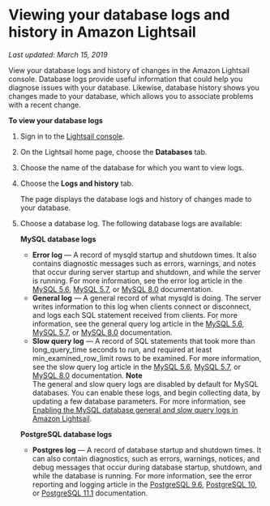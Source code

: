 # Viewing your database logs and history in Amazon Lightsail<a name="amazon-lightsail-viewing-database-logs-and-history"></a>

 *Last updated: March 15, 2019* 

View your database logs and history of changes in the Amazon Lightsail console\. Database logs provide useful information that could help you diagnose issues with your database\. Likewise, database history shows you changes made to your database, which allows you to associate problems with a recent change\.

**To view your database logs**

1. Sign in to the [Lightsail console](https://lightsail.aws.amazon.com/)\.

1. On the Lightsail home page, choose the **Databases** tab\.

1. Choose the name of the database for which you want to view logs\.

1. Choose the **Logs and history** tab\.

   The page displays the database logs and history of changes made to your database\.

1. Choose a database log\. The following database logs are available:

   **MySQL database logs**
   + **Error log** — A record of mysqld startup and shutdown times\. It also contains diagnostic messages such as errors, warnings, and notes that occur during server startup and shutdown, and while the server is running\. For more information, see the error log article in the [MySQL 5\.6](https://dev.mysql.com/doc/refman/5.6/en/keywords.html), [MySQL 5\.7](https://dev.mysql.com/doc/refman/5.7/en/keywords.html), or [MySQL 8\.0](https://dev.mysql.com/doc/refman/8.0/en/keywords.html) documentation\.
   + **General log** — A general record of what mysqld is doing\. The server writes information to this log when clients connect or disconnect, and logs each SQL statement received from clients\. For more information, see the general query log article in the [MySQL 5\.6](https://dev.mysql.com/doc/refman/5.6/en/keywords.html), [MySQL 5\.7](https://dev.mysql.com/doc/refman/5.7/en/keywords.html), or [MySQL 8\.0](https://dev.mysql.com/doc/refman/8.0/en/keywords.html) documentation\.
   + **Slow query log** — A record of SQL statements that took more than long\_query\_time seconds to run, and required at least min\_examined\_row\_limit rows to be examined\. For more information, see the slow query log article in the [MySQL 5\.6](https://dev.mysql.com/doc/refman/5.6/en/keywords.html), [MySQL 5\.7](https://dev.mysql.com/doc/refman/5.7/en/keywords.html), or [MySQL 8\.0](https://dev.mysql.com/doc/refman/8.0/en/keywords.html) documentation\.
**Note**  
The general and slow query logs are disabled by default for MySQL databases\. You can enable these logs, and begin collecting data, by updating a few database parameters\. For more information, see [Enabling the MySQL database general and slow query logs in Amazon Lightsail](amazon-lightsail-enabling-mysql-general-and-slow-query-logs)\.

   **PostgreSQL database logs**
   + **Postgres log** — A record of database startup and shutdown times\. It can also contain diagnostics, such as errors, warnings, notices, and debug messages that occur during database startup, shutdown, and while the database is running\. For more information, see the error reporting and logging article in the [PostgreSQL 9\.6](https://www.postgresql.org/docs/9.6/runtime-config-logging.html), [PostgreSQL 10](https://www.postgresql.org/docs/10/runtime-config-logging.html), or [PostgreSQL 11\.1](https://www.postgresql.org/docs/11/runtime-config-logging.html) documentation\.